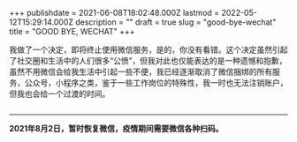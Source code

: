 +++
publishdate = 2021-06-08T18:02:48.000Z
lastmod = 2022-05-12T15:29:14.000Z
description = ""
draft = true
slug = "good-bye-wechat"
title = "GOOD BYE, WECHAT"
+++
<p>我做了一个决定，即将终止使用微信服务，是的，你没有看错。这个决定虽然引起了社交圈和生活中的人们很多“公愤”，但我对此也仅能表达的是一种遗憾和抱歉，虽然不用微信会给我生活中引起一些不便，我已经逐渐取消了微信捆绑的所有服务，公众号，小程序之类，鉴于一些工作岗位的特殊性，我一时也无法注销账户，但我也会给一个过渡的时间。</p>
<figure class=\"kg-card kg-image-card\"><img src=\"__GHOST_URL__/content/images/2021/06/adem-ay-ik_AuIWeBBM-unsplash.jpg\" class=\"kg-image\" alt loading=\"lazy\" width=\"2000\" height=\"1333\" srcset=\"__GHOST_URL__/content/images/size/w600/2021/06/adem-ay-ik_AuIWeBBM-unsplash.jpg 600w, __GHOST_URL__/content/images/size/w1000/2021/06/adem-ay-ik_AuIWeBBM-unsplash.jpg 1000w, __GHOST_URL__/content/images/size/w1600/2021/06/adem-ay-ik_AuIWeBBM-unsplash.jpg 1600w, __GHOST_URL__/content/images/size/w2400/2021/06/adem-ay-ik_AuIWeBBM-unsplash.jpg 2400w\" sizes=\"(min-width: 720px) 720px\"></figure><hr><p><strong>2021年8月2日，暂时恢复微信，疫情期间需要微信各种扫码。</strong></p>
